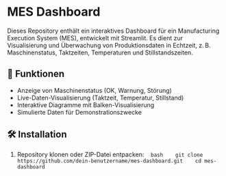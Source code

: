 
# MES Dashboard

Dieses Repository enthält ein interaktives Dashboard für ein Manufacturing Execution System (MES), entwickelt mit Streamlit. Es dient zur Visualisierung und Überwachung von Produktionsdaten in Echtzeit, z. B. Maschinenstatus, Taktzeiten, Temperaturen und Stillstandszeiten.

## 🚀 Funktionen

- Anzeige von Maschinenstatus (OK, Warnung, Störung)
- Live-Daten-Visualisierung (Taktzeit, Temperatur, Stillstand)
- Interaktive Diagramme mit Balken-Visualisierung
- Simulierte Daten für Demonstrationszwecke

## 🛠️ Installation

1. Repository klonen oder ZIP-Datei entpacken:
   ```bash
   git clone https://github.com/dein-benutzername/mes-dashboard.git
   cd mes-dashboard
   ```
